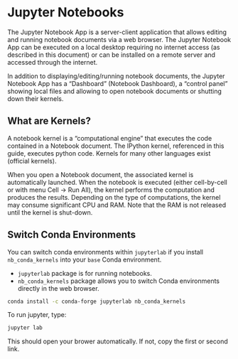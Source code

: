 # Jupyter Notebooks

The Jupyter Notebook App is a server-client application that allows editing and running notebook documents via a web browser. The Jupyter Notebook App can be executed on a local desktop requiring no internet access (as described in this document) or can be installed on a remote server and accessed through the internet.

In addition to displaying/editing/running notebook documents, the Jupyter Notebook App has a “Dashboard” (Notebook Dashboard), a “control panel” showing local files and allowing to open notebook documents or shutting down their kernels.

## What are Kernels?

A notebook kernel is a “computational engine” that executes the code contained in a Notebook document. The IPython kernel, referenced in this guide, executes python code. Kernels for many other languages exist (official kernels).

When you open a Notebook document, the associated kernel is automatically launched. When the notebook is executed (either cell-by-cell or with menu Cell -> Run All), the kernel performs the computation and produces the results. Depending on the type of computations, the kernel may consume significant CPU and RAM. Note that the RAM is not released until the kernel is shut-down.

## Switch Conda Environments

You can switch conda environments within `jupyterlab` if you install `nb_conda_kernels` into your `base` Conda environment.

- `jupyterlab` package is for running notebooks.
- `nb_conda_kernels` package allows you to switch Conda environments directly in the web browser.

```bash
conda install -c conda-forge jupyterlab nb_conda_kernels
```

To run jupyter, type:

```bash
jupyter lab
```

This should open your brower automatically. If not, copy the first or second link.
